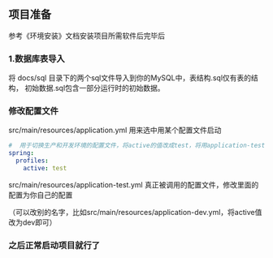 ## 项目准备
参考《环境安装》文档安装项目所需软件后完毕后

### 1.数据库表导入 
将 docs/sql 目录下的两个sql文件导入到你的MySQL中，表结构.sql仅有表的结构，
初始数据.sql包含一部分运行时的初始数据。

### 修改配置文件
src/main/resources/application.yml 用来选中用某个配置文件启动
```yml
#  用于切换生产和开发环境的配置文件，将active的值改成test，将用application-test.yml内的配置进行启动
spring:
  profiles:
    active: test
```
src/main/resources/application-test.yml  真正被调用的配置文件，修改里面的配置为你自己的配置

（可以改别的名字，比如src/main/resources/application-dev.yml，将active值改为dev即可）

### 之后正常启动项目就行了
